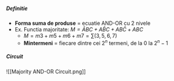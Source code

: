 ##### Definitie
- **Forma suma de produse** = ecuatie AND-OR cu 2 nivele
- Ex. Functia majoritate: *$M = \bar A BC + A \bar B C + AB \bar C + ABC$*
	- $M = m3 + m5 + m6 + m7 = \sum (3,5,6,7)$
	- **Mintermeni** = fiecare dintre cei $2^n$ termeni, de la $0$ la $2^n-1$

##### Circuit
![[Majority AND-OR Circuit.png]]